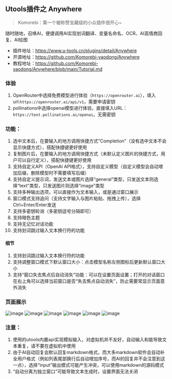 ## Utools插件之 Anywhere
> Komorebi：第一个被称赞宝藏级的小众插件很开心~

随时随地，召唤AI，便捷调用AI实现划词翻译、变量名命名、OCR、AI高情商回复、AI绘图

* 插件地址：https://www.u-tools.cn/plugins/detail/Anywhere
* 开源地址：https://github.com/Komorebi-yaodong/Anywhere
* 教程地址：https://github.com/Komorebi-yaodong/Anywhere/blob/main/Tutorial.md

### 体验
1. OpenRouter中选择免费模型进行体验（`https://openrouter.ai`），填入url:`https://openrouter.ai/api/v1`，需要申请密钥
2. pollinations中选择openai模型进行体验，直接填入URL：`https://text.pollinations.ai/openai`，无需密钥

### 功能：
1. 选中文本后，在要输入的地方调用快捷方式“Completion”（没有选中文本不会显示快捷方式），搭配快捷键更好使用
2. 复制图片后，在要输入的地方调用快捷方式（未默认定义图片的快捷方式，用户可以自行定义），搭配快捷键更好使用
3. 支持自定义API（OpenAI API格式），支持自定义模型（自定义模型会自动增加后缀，删除模型时不需要填写后缀）
4. 支持自定义提示词，发送文本或图片选择“general”类型，只发送文本则选择“text”类型，只发送图片则选择“image”类型
5. 支持多种输出选项，可以直接作为文本输入，或是通过窗口展示
6. 窗口模式支持追问（支持文字输入与图片粘贴、拖拽上传），选择Ctrl+Enter/Enter发送
7. 支持多密钥轮询（多密钥逗号分隔即可）
8. 支持暗色主题
9. 支持无记忆对话功能
10. 支持划词跳过输入文本换行符的功能

#### 细节
1. 支持划词跳过输入文本换行符的功能
2. 支持调整窗口模式下默认窗口大小：点击模型名称左侧图标后更新默认窗口大小
3. 支持“窗口失去焦点后自动消失”功能：可以在设置页面设置；打开的对话窗口在右上角可以选择当前窗口是否“失去焦点自动消失”，防止需要常显示页面意外消失

### 页面展示
![image](https://Komorebi-yaodong.github.io/picx-images-hosting/2025-05/s1.1hsfih8y4h.webp)
![image](https://Komorebi-yaodong.github.io/picx-images-hosting/2025-05/s2.23234s3ef4.webp)
![image](https://Komorebi-yaodong.github.io/picx-images-hosting/2025-05/s3.5q7msaz6ww.webp)
![image](https://Komorebi-yaodong.github.io/picx-images-hosting/2025-05/1_1746444311323.png)
![image](https://Komorebi-yaodong.github.io/picx-images-hosting/2025-05/2_1746444313786.png)
![image](https://Komorebi-yaodong.github.io/picx-images-hosting/2025-05/3_1746444314599.png)

### 注意：
1. 使用的utools内置api实现模拟输入，对虚拟机并不友好，自动输入和能导致文本重复，请不要在虚拟机中使用
2. 由于AI自动回复会默认回复markdown格式，而大多markdown软件会自动补全用户格式（例如列表尾部换行后自动增加序号，而AI的回复并不会注意到这一点），选择“input”输出模式可能产生冲突，可以使用markdown的源码模式
3. “自动分离为独立窗口”可能导致文本生成时，设置界面无法关闭